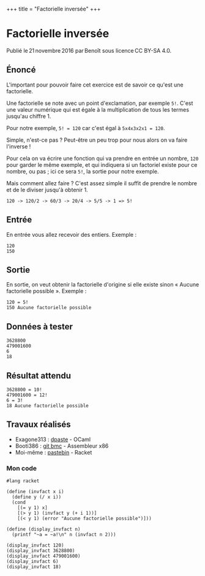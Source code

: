+++
title = "Factorielle inversée"
+++

# Factorielle inversée

Publié le 21 novembre 2016 par Benoît sous licence CC BY-SA 4.0.

## Énoncé

L'important pour pouvoir faire cet exercice est de savoir ce qu'est une
factorielle.

Une factorielle se note avec un point d'exclamation, par exemple `5!`. C'est
une valeur numérique qui est égale à la multiplication de tous les termes
jusqu'au chiffre 1.

Pour notre exemple, `5! = 120` car c'est égal à `5x4x3x2x1 = 120`.

Simple, n'est-ce pas ? Peut-être un peu trop pour nous alors on va faire
l'inverse !

Pour cela on va écrire une fonction qui va prendre en entrée un nombre, `120`
pour garder le même exemple, et qui indiquera si un factoriel existe pour ce
nombre, ou pas ; ici ce sera `5!`, la sortie pour notre exemple.

Mais comment allez faire ? C'est assez simple il suffit de prendre le nombre et
de le diviser jusqu'à obtenir 1.

```text
120 -> 120/2 -> 60/3 -> 20/4 -> 5/5 -> 1 => 5!
```

## Entrée

En entrée vous allez recevoir des entiers. Exemple :

```text
120
150
```

## Sortie

En sortie, on veut obtenir la factorielle d'origine si elle existe sinon
« Aucune factorielle possible ». Exemple :

```text
120 = 5!
150 Aucune factorielle possible
```

## Données à tester

```text
3628800
479001600
6
18
```

## Résultat attendu

```text
3628800 = 10!
479001600 = 12!
6 = 3!
18 Aucune factorielle possible
```

## Travaux réalisés

- Exagone313 : [dpaste](http://dpaste.com/0R4KS3J) - OCaml
- Booti386 : [git bmc](https://git.bitmycode.com/Booti386/Lundi3/tree/master) -
  Assembleur x86
- Moi-même : [pastebin](https://pastebin.com/qrpa9ViK) - Racket

### Mon code

```text
#lang racket

(define (invfact x i)
  (define y (/ x i))
  (cond
    [(= y 1) x]
    [(> y 1) (invfact y (+ i 1))]
    [(< y 1) (error "Aucune factorielle possible")]))

(define (display_invfact n)
  (printf "~a = ~a!\n" n (invfact n 2)))

(display_invfact 120)
(display_invfact 3628800)
(display_invfact 479001600)
(display_invfact 6)
(display_invfact 18)
```
